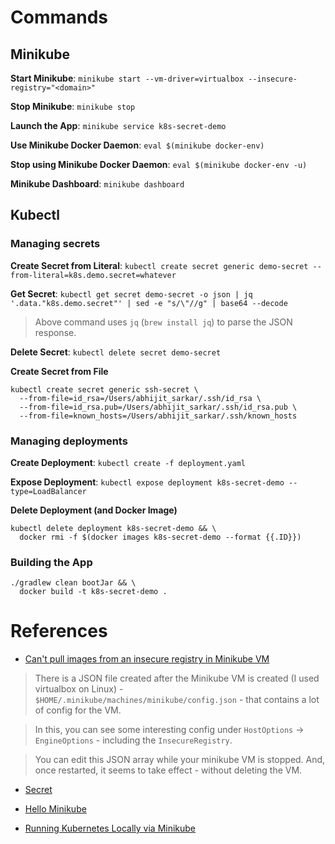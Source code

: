 # Commands

## Minikube

**Start Minikube**: `minikube start --vm-driver=virtualbox --insecure-registry="<domain>"`

**Stop Minikube**: `minikube stop`

**Launch the App**: `minikube service k8s-secret-demo`

**Use Minikube Docker Daemon**: `eval $(minikube docker-env)`

**Stop using Minikube Docker Daemon**: `eval $(minikube docker-env -u)`

**Minikube Dashboard**: `minikube dashboard`

## Kubectl

### Managing secrets

**Create Secret from Literal**: `kubectl create secret generic demo-secret --from-literal=k8s.demo.secret=whatever`

**Get Secret**: `kubectl get secret demo-secret -o json | jq '.data."k8s.demo.secret"' | sed -e "s/\"//g" | base64 --decode`

> Above command uses `jq` (`brew install jq`) to parse the JSON response.

**Delete Secret**: `kubectl delete secret demo-secret`

**Create Secret from File**
```
kubectl create secret generic ssh-secret \
  --from-file=id_rsa=/Users/abhijit_sarkar/.ssh/id_rsa \
  --from-file=id_rsa.pub=/Users/abhijit_sarkar/.ssh/id_rsa.pub \
  --from-file=known_hosts=/Users/abhijit_sarkar/.ssh/known_hosts
```

### Managing deployments

**Create Deployment**: `kubectl create -f deployment.yaml`

**Expose Deployment**: `kubectl expose deployment k8s-secret-demo --type=LoadBalancer`

**Delete Deployment (and Docker Image)**
```
kubectl delete deployment k8s-secret-demo && \
  docker rmi -f $(docker images k8s-secret-demo --format {{.ID}})
```

### Building the App

```
./gradlew clean bootJar && \
  docker build -t k8s-secret-demo .
```

# References

- [Can't pull images from an insecure registry in Minikube VM](https://github.com/kubernetes/minikube/issues/604)

> There is a JSON file created after the Minikube VM is created (I used virtualbox on Linux) -
  `$HOME/.minikube/machines/minikube/config.json` - that contains a lot of config for the VM.

> In this, you can see some interesting config under `HostOptions` -> `EngineOptions` - including the `InsecureRegistry`.

> You can edit this JSON array while your minikube VM is stopped. And, once restarted, it seems to take effect - without deleting the VM.

- [Secret](https://kubernetes.io/docs/concepts/configuration/secret/)

- [Hello Minikube](https://kubernetes.io/docs/tutorials/stateless-application/hello-minikube/)

- [Running Kubernetes Locally via Minikube](https://kubernetes.io/docs/getting-started-guides/minikube/)
